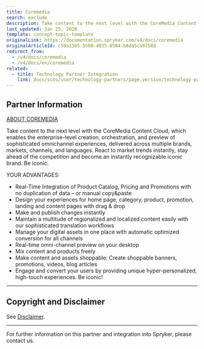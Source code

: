 ```yaml
---
title: Coremedia
search: exclude
description: Take content to the next level with the CoreMedia Content Cloud that can be integrated in the Spryker Commerce OS.
last_updated: Jan 25, 2020
template: concept-topic-template
originalLink: https://documentation.spryker.com/v4/docs/coremedia
originalArticleId: c59a23b5-5508-4035-8584-b8da5ca9758d
redirect_from:
  - /v4/docs/coremedia
  - /v4/docs/en/coremedia
related:
  - title: Technology Partner Integration
    link: docs/scos/user/technology-partners/page.version/technology-partners.html
---
```


## Partner Information
[ABOUT COREMEDIA](https://www.coremedia.com)

Take content to the next level with the CoreMedia Content Cloud, which enables the enterprise-level creation, orchestration, and preview of sophisticated omnichannel experiences, delivered across multiple brands, markets, channels, and languages. React to market trends instantly, stay ahead of the competition and become an instantly recognizable iconic brand. Be iconic.

YOUR ADVANTAGES:

* Real-Time Integration of Product Catalog, Pricing and Promotions with no duplication of data – or manual copy&paste
* Design your experiences for home page, category, product, promotion, landing and content pages with drag & drop
* Make and publish changes instantly
* Maintain a multitude of regionalized and localized content easily with our sophisticated translation workflows
* Manage your digital assets in one place with automatic optimized conversion for all channels
* Real-time omni-channel preview on your desktop
* Mix content and products freely
* Make content and assets shoppable: Create shoppable banners, promotions, videos, blog articles
* Engage and convert your users by providing unique hyper-personalized, high-touch experiences. Be iconic!

---

## Copyright and Disclaimer

See [Disclaimer](https://github.com/spryker/spryker-documentation).

---
For further information on this partner and integration into Spryker, please contact us.

<div class="hubspot-form js-hubspot-form" data-portal-id="2770802" data-form-id="163e11fb-e833-4638-86ae-a2ca4b929a41" id="hubspot-1"></div>

